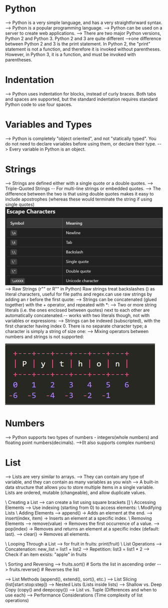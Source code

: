 # Python

--> Python is a very simple language, and has a very straightforward syntax.
--> Python is a popular programming language.
--> Python can be used on a server to create web applications.
--> There are two major Python versions, Python 2 and Python 3. Python 2 and 3 are quite different
-->one difference between Python 2 and 3 is the print statement. In Python 2, the "print" statement is not a function, and therefore it is invoked without parentheses. However, in Python 3, it is a function, and must be invoked with parentheses.

# Indentation

--> Python uses indentation for blocks, instead of curly braces. Both tabs and spaces are supported, but the standard indentation requires standard Python code to use four spaces.

# Variables and Types

--> Python is completely "object oriented", and not "statically typed". You do not need to declare variables before using them, or declare their type.
--> Every variable in Python is an object.

# Strings

--> Strings are defined either with a single quote or a double quotes.
--> Triple-Quoted Strings -- For multi-line strings or embedded quotes.
--> The difference between the two is that using double quotes makes it easy to include apostrophes (whereas these would terminate the string if using single quotes)
![Escape Characters](image-1.png)
--> Raw Strings (r"" or R"" in Python)
Raw strings treat backslashes (\) as literal characters, useful for file paths and regex.can use raw strings by adding an r before the first quote:
--> Strings can be concatenated (glued together) with the + operator, and repeated with \*:
--> Two or more string literals (i.e. the ones enclosed between quotes) next to each other are automatically concatenated.-- works with two literals though, not with variables or expressions:
--> Strings can be indexed (subscripted), with the first character having index 0. There is no separate character type; a character is simply a string of size one:
--> Mixing operators between numbers and strings is not supported:

![Slicing ](image.png)

# Numbers

--> Python supports two types of numbers - integers(whole numbers) and floating point numbers(decimals).
-->(It also supports complex numbers)

# List

--> Lists are very similar to arrays.
--> They can contain any type of variable, and they can contain as many variables as you wish
--> A built-in data structure that allows you to store multiple items in a single variable. Lists are ordered, mutable (changeable), and allow duplicate values.

\\ Creating a List
--> can create a list using square brackets []
\\ Accessing Elements
--> Use indexing (starting from 0) to access elements:
\\ Modifying Lists
\\ Adding Elements
--> append() → Adds an element at the end.
--> insert(index, item) → Inserts an element at a specific index.
\\ Removing Elements
--> remove(value) → Removes the first occurrence of a value.
--> pop(index) → Removes and returns an element at a specific index (default: last).
--> clear() → Removes all elements.

\\ Looping Through a List
--> for fruit in fruits:
print(fruit)
\\ List Operations
--> Concatenation: new_list = list1 + list2
--> Repetition: list3 = list1 \* 2
--> Check if an item exists: "apple" in fruits

\\ Sorting and Reversing
--> fruits.sort() # Sorts the list in ascending order
--> fruits.reverse() # Reverses the list

--> List Methods (append(), extend(), sort(), etc.)
--> List Slicing (list[start:stop:step])
--> Nested Lists (Lists inside lists)
--> Shallow vs. Deep Copy (copy() and deepcopy())
--> List vs. Tuple (Differences and when to use each)
--> Performance Considerations (Time complexity of list operations)
